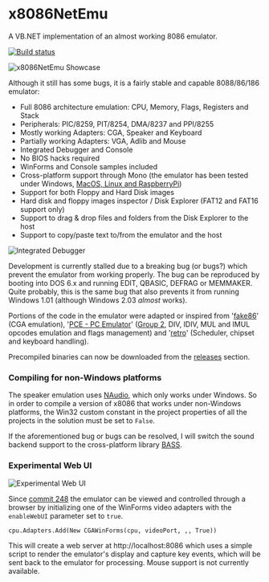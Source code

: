 # x8086NetEmu 
A VB.NET implementation of an almost working 8086 emulator.

[![Build status](https://xfx.visualstudio.com/x8086NetEmu/_apis/build/status/x8086NetEmuWinForm)](https://xfx.visualstudio.com/x8086NetEmu/_build/latest?definitionId=7)

![x8086NetEmu Showcase](https://xfx.net/stackoverflow/x8086netEmu/x8086NetEmu_01.gif)

Although it still has some bugs, it is a fairly stable and capable 8088/86/186 emulator:

- Full 8086 architecture emulation: CPU, Memory, Flags, Registers and Stack
- Peripherals: PIC/8259, PIT/8254, DMA/8237 and PPI/8255
- Mostly working Adapters: CGA, Speaker and Keyboard
- Partially working Adapters: VGA, Adlib and Mouse
- Integrated Debugger and Console
- No BIOS hacks required
- WinForms and Console samples included
- Cross-platform support through Mono (the emulator has been tested under Windows, [MacOS, Linux and RaspberryPi](https://whenimbored.xfx.net/2013/10/x8086netemu-linux-mac-os-x-raspberry-pi/))
- Support for both Floppy and Hard Disk images
- Hard disk and floppy images inspector / Disk Explorer (FAT12 and FAT16 support only)
- Support to drag & drop files and folders from the Disk Explorer to the host
- Support to copy/paste text to/from the emulator and the host

![Integrated Debugger](http://whenimbored.xfx.net/wp-content/uploads/2018/01/debugger.png)

Development is currently stalled due to a breaking bug (or bugs?) which prevent the emulator from working properly.
The bug can be reproduced by booting into DOS 6.x and running EDIT, QBASIC, DEFRAG or MEMMAKER.
Quite probably, this is the same bug that also prevents it from running Windows 1.01 (although Windows 2.03 *almost* works).

Portions of the code in the emulator were adapted or inspired from '[fake86](https://github.com/rubbermallet/fake86)' (CGA emulation), '[PCE - PC Emulator](http://www.hampa.ch/pce/)' ([Group 2](http://www.mlsite.net/8086/), DIV, IDIV, MUL and IMUL opcodes emulation and flags management) and '[retro](http://jorisvr.nl/article/retro)' (Scheduler, chipset and keyboard handling).

Precompiled binaries can now be downloaded from the [releases](https://github.com/morphx666/x8086NetEmu/releases) section.

### Compiling for non-Windows platforms

The speaker emulation uses [NAudio](https://github.com/naudio/NAudio), which only works under Windows.
So in order to compile a version of x8086 that works under non-Windows platforms, the Win32 custom constant in the project properties of all the projects in the solution must be set to `False`.

If the aforementioned bug or bugs can be resolved, I will switch the sound backend support to the cross-platform library [BASS](http://www.un4seen.com/).

### Experimental Web UI

![Experimental Web UI](https://xfx.net/stackoverflow/x8086netEmu/x8086_WebUI_01.png)

Since [commit 248](https://github.com/morphx666/x8086NetEmu/commit/c08b69b7c6ffbe165a036b811ff8e2b71e529854) the emulator can be viewed and controlled through a browser by initializing one of the WinForms video adapters with the `enableWebUI` parameter set to `true`.

`cpu.Adapters.Add(New CGAWinForms(cpu, videoPort, ,, True))`

This will create a web server at http://localhost:8086 which uses a simple script to render the emulator's display and capture key events, which will be sent back to the emulator for processing.
Mouse support is not currently available.
